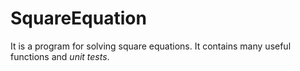 # SquareEquation

It is a program for solving square equations. It contains many useful functions and *unit tests*.
